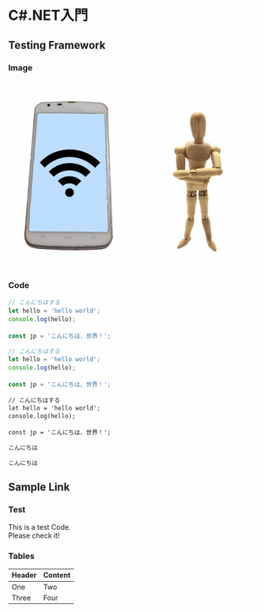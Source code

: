 # C#.NET入門

## Testing Framework

### Image

![image](./image/image.jpg)

### Code

```javascript:sample.js
// こんにちはする
let hello = 'hello world';
console.log(hello);

const jp = 'こんにちは、世界！';
```

```javascript
// こんにちはする
let hello = 'hello world';
console.log(hello);

const jp = 'こんにちは、世界！';
```

```
// こんにちはする
let hello = 'hello world';
console.log(hello);

const jp = 'こんにちは、世界！';
```

```console:実行結果
こんにちは
```

```
こんにちは
```

## Sample Link

### Test

This is a test Code.  
Please check it!

### Tables

| Header | Content |
|---|---|
| One | Two|
| Three| Four |
